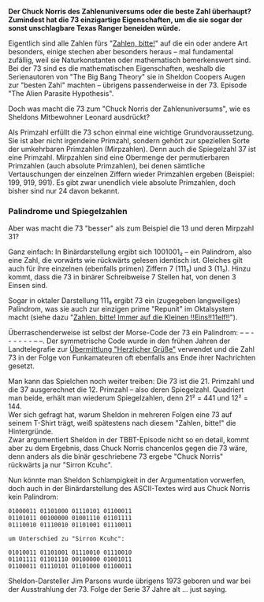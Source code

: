 **Der Chuck Norris des Zahlenuniversums oder die beste Zahl überhaupt? Zumindest hat die 73 einzigartige Eigenschaften, um die sie sogar der sonst unschlagbare Texas Ranger beneiden würde.**

Eigentlich sind alle Zahlen fürs "[Zahlen, bitte!](https://www.heise.de/thema/Zahlen-bitte%21)" auf die ein oder andere Art besonders, einige stechen aber besonders heraus – mal fundamental zufällig, weil sie Naturkonstanten oder mathematisch bemerkenswert sind. Bei der 73 sind es die mathematischen Eigenschaften, weshalb die Serienautoren von "The Big Bang Theory" sie in Sheldon Coopers Augen zur "besten Zahl" machten – übrigens passenderweise in der 73. Episode "The Alien Parasite Hypothesis".

Doch was macht die 73 zum "Chuck Norris der Zahlenuniversums", wie es Sheldons Mitbewohner Leonard ausdrückt?

Als Primzahl erfüllt die 73 schon einmal eine wichtige Grundvoraussetzung. Sie ist aber nicht irgendeine Primzahl, sondern gehört zur speziellen Sorte der umkehrbaren Primzahlen (Mirpzahlen). Denn auch die Spiegelzahl 37 ist eine Primzahl. Mirpzahlen sind eine Obermenge der permutierbaren Primzahlen (auch absolute Primzahlen), bei denen sämtliche Vertauschungen der einzelnen Ziffern wieder Primzahlen ergeben (Beispiel: 199, 919, 991). Es gibt zwar unendlich viele absolute Primzahlen, doch bisher sind nur 24 davon bekannt[](https://oeis.org/A003459/list).

### Palindrome und Spiegelzahlen

Aber was macht die 73 "besser" als zum Beispiel die 13 und deren Mirpzahl 31?

Ganz einfach: In Binärdarstellung ergibt sich 1001001₂ – ein Palindrom, also eine Zahl, die vorwärts wie rückwärts gelesen identisch ist. Gleiches gilt auch für ihre einzelnen (ebenfalls primen) Ziffern 7 (111₂) und 3 (11₂). Hinzu kommt, dass die 73 in binärer Schreibweise 7 Stellen hat, von denen 3 Einsen sind.

Sogar in oktaler Darstellung 111₈ ergibt 73 ein (zugegeben langweiliges) Palindrom, was sie auch zur einzigen prime "Repunit" im Oktalsystem macht (siehe dazu "[Zahlen, bitte! Immer auf die Kleinen !!Eins!!11elf!!](https://www.heise.de/newsticker/meldung/Zahlen-bitte-Immer-auf-die-Kleinen-Eins-11elf-3757449.html)").

Überraschenderweise ist selbst der Morse-Code der 73 ein Palindrom: – – - - - - - - – –. Der symmetrische Code wurde in den frühen Jahren der Landtelegrafie zur [Übermittlung "Herzlicher Grüße"](http://www.seefunknetz.de/73.htm) verwendet und die Zahl 73 in der Folge von Funkamateuren oft ebenfalls ans Ende ihrer Nachrichten gesetzt.

Man kann das Spielchen noch weiter treiben: Die 73 ist die 21. Primzahl und die 37 ausgerechnet die 12. Primzahl – also deren Spiegelzahl. Quadriert man beide, erhält man wiederum Spiegelzahlen, denn 21² = 441 und 12² = 144.  
Wer sich gefragt hat, warum Sheldon in mehreren Folgen eine 73 auf seinem T-Shirt trägt, weiß spätestens nach diesem "Zahlen, bitte!" die Hintergründe.    
Zwar argumentiert Sheldon in der TBBT-Episode nicht so en detail, kommt aber zu dem Ergebnis, dass Chuck Norris chancenlos gegen die 73 wäre, denn anders als die binär geschriebene 73 ergebe "Chuck Norris" rückwärts ja nur "Sirron Kcuhc".

Nun könnte man Sheldon Schlampigkeit in der Argumentation vorwerfen, doch auch in der Binärdarstellung des ASCII-Textes wird aus Chuck Norris kein Palindrom:

``` rte__tx--listing
01000011 01101000 01110101 01100011
01101011 00100000 01001110 01101111 
01110010 01110010 01101001 01110011 
```

``` rte__tx--listing
um Unterschied zu "Sirron Kcuhc":
```

``` rte__tx--listing
01010011 01101001 01110010 01110010
01101111 01101110 00100000 01001011 
01100011 01110101 01101000 01100011 
```

Sheldon-Darsteller Jim Parsons wurde übrigens 1973 geboren und war bei der Ausstrahlung der 73. Folge der Serie 37 Jahre alt ... just saying.[](mailto:vza@ct.de)
